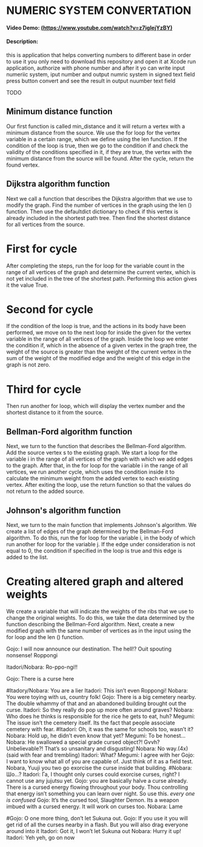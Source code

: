 # NUMERIC SYSTEM CONVERTATION
#### Video Demo: [(https://www.youtube.com/watch?v=z7igIejYzBY)](https://www.youtube.com/watch?v=z7igIejYzBY)
#### Description: 
  this is application that helps converting numbers to different base
  in order to use it you only need to download this repository and open it at Xcode
  run application, authorize with phone number
  and after it yo can write input numeriic system, iput number and output numric system in signed text field
  press button convert and see the result in output nuumber text field
  
TODO


## Minimum distance function
Our first function is called min_distance and it will return a vertex with a minimum distance from the source.
We use the for loop for the vertex variable in a certain range, which we define using the len function.
If the condition of the loop is true, then we go to the condition if and check the validity of the conditions specified in it,
if they are true, the vertex with the minimum distance from the source will be found. After the cycle, return the found vertex.

## Dijkstra algorithm function
Next we call a function that describes the Dijkstra algorithm that we use to modify the graph.
Find the number of vertices in the graph using the len () function. Then use the defaultdict dictionary
to check if this vertex is already included in the shortest path tree.
Then find the shortest distance for all vertices from the source.

# First for cycle
After completing the steps,
run the for loop for the variable count in the range of all vertices of the graph and determine the current vertex,
which is not yet included in the tree of the shortest path. Performing this action gives it the value True.

# Second for cycle
If the condition of the loop is true, and the actions in its body have been performed, we move on to the next loop for
inside the given for the vertex variable in the range of all vertices of the graph. Inside the loop we enter the condition if,
which in the absence of a given vertex in the graph tree, the weight of the source is greater than the weight of the current
vertex in the sum of the weight of the modified edge and the weight of this edge in the graph is not zero.

# Third for cycle
Then run another for loop, which will display the vertex number and the shortest distance to it from the source.

## Bellman-Ford algorithm function
Next, we turn to the function that describes the Bellman-Ford algorithm. Add the source vertex s to the existing graph.
We start a loop for the variable i in the range of all vertices of the graph with which we add edges to the graph.
After that, in the for loop for the variable i in the range of all vertices, we run another cycle, which uses the
condition inside it to calculate the minimum weight from the added vertex to each existing vertex.
After exiting the loop, use the return function so that the values ​​do not return to the added source.

## Johnson's algorithm function
Next, we turn to the main function that implements Johnson's algorithm. We create a list of edges of the graph determined
by the Bellman-Ford algorithm. To do this, run the for loop for the variable i, in the body of which run another for loop
for the variable j. If the edge under consideration is not equal to 0, the condition if specified in the loop is true and
this edge is added to the list.

# Creating altered graph and altered weights
We create a variable that will indicate the weights of the ribs that we use to change the original weights.
To do this, we take the data determined by the function describing the Bellman-Ford algorithm. Next, create a
new modified graph with the same number of vertices as in the input using the for loop and the len () function.

Gojo: I will now announce our destination. The hell!? Ouit spouting nonsense! Roppongi

Itadori/Nobara: Ro-ppo-ngi!!

Gojo: There is a curse here

#Itadory/Nobara: You are a lier
Itadori: This isn’t even Roppongi!
Nobara: You were toying with us, country folk!
Gojo: There is a big cemetery nearby. The double whammy of that and an abandoned building brought out the curse.
Itadori: So they really do pop up more often around graves? 
Nobara: Who does he thinks is responsible for the rice he gets to eat, huh? 
Megumi: The issue isn’t the cemetery itself. Its the fact that people associate cemetery with fear. 
#Itadori: Oh, it was the same for schools too, wasn’t it?
Nobara: Hold up, he didn’t even know that yet?
Megumi: To be honest…
Nobara: He swallowed a special grade cursed object?! Gvvh? Unbelievable?! That’s so unsanitary and disgusting! 
Nobara: No way.(4x)(said with fear and trembling)
Itadori: What? 
Megumi: I agree with her
Gojo: I want to know what all of you are capable of. Just think of it as a field test. Nobara, Yuuji you two go exorcise the curse inside that building. 
#Nobara: Шо…?
Itadori: Га, I thought only curses could exorcise curses, right? I cannot use any jujutsu yet.
Gojo: you are basically halve a curse already. There is a cursed energy flowing throughout your body. Thou controlling that energy isn’t something you can learn over night. So use this.
*every one is confused* 
Gojo: It’s the cursed tool, Slaughter Demon. Its a weapon imbued with a cursed energy. It will work on curses too.
Nobara: Lame 

#Gojo: O one more thing, don’t let Sukuna out. 
Gojo: If you use it you will get rid of all the curses nearby in a flash. But you will also drag everyone around into it
Itadori: Got it, I won’t let Sukuna out
Nobara: Hurry it up!
Itadori: Yeh yeh, go on now
